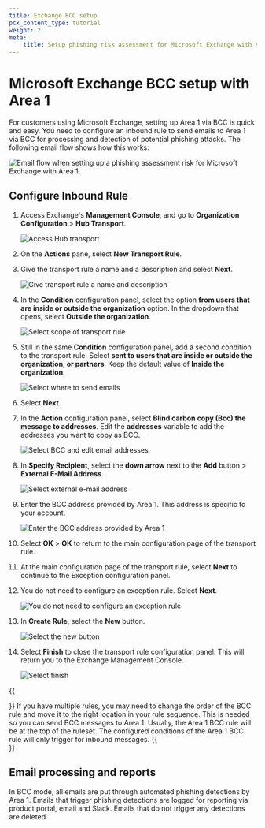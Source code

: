 ```yaml
---
title: Exchange BCC setup
pcx_content_type: tutorial
weight: 2
meta:
    title: Setup phishing risk assessment for Microsoft Exchange with Area 1
---
```


# Microsoft Exchange BCC setup with Area 1

For customers using Microsoft Exchange, setting up Area 1 via BCC is quick and easy. You need to configure an inbound rule to send emails to Area 1 via BCC for processing and detection of potential phishing attacks. The following email flow shows how this works:

![Email flow when setting up a phishing assessment risk for Microsoft Exchange with Area 1.](/email-security/static/deployment/api-setup/exchange/exchange-bcc-flow.png)

## Configure Inbound Rule

1. Access Exchange's **Management Console**, and go to **Organization Configuration** > **Hub Transport**.

    ![Access Hub transport](/email-security/static/deployment/api-setup/exchange/step1.png)

2. On the **Actions** pane, select **New Transport Rule**.

3. Give the transport rule a name and a description and select **Next**.

    ![Give transport rule a name and description](/email-security/static/deployment/api-setup/exchange/step3.png)

4. In the **Condition** configuration panel, select the option **from users that are inside or outside the organization** option. In the dropdown that opens, select **Outside the organization**.

    ![Select scope of transport rule](/email-security/static/deployment/api-setup/exchange/step4.png)

5. Still in the same **Condition** configuration panel, add a second condition to the transport rule. Select **sent to users that are inside or outside the organization, or partners**. Keep the default value of **Inside the organization**.

    ![Select where to send emails](/email-security/static/deployment/api-setup/exchange/step5.png)

6. Select **Next**.

7. In the **Action** configuration panel, select **Blind carbon copy (Bcc) the message to addresses**. Edit the **addresses** variable to add the addresses you want to copy as BCC.

    ![Select BCC and edit email addresses](/email-security/static/deployment/api-setup/exchange/step7.png)

8. In **Specify Recipient**, select the **down arrow** next to the **Add** button > **External E-Mail Address**.

    ![Select external e-mail address](/email-security/static/deployment/api-setup/exchange/step8.png)

9. Enter the BCC address provided by Area 1. This address is specific to your account.

    ![Enter the BCC address provided by Area 1](/email-security/static/deployment/api-setup/exchange/step9.png)

10. Select **OK** > **OK** to return to the main configuration page of the transport rule.

11. At the main configuration page of the transport rule, select **Next** to continue to the Exception configuration panel.

12. You do not need to configure an exception rule. Select **Next**.

    ![You do not need to configure an exception rule](/email-security/static/deployment/api-setup/exchange/step12.png)

13. In **Create Rule**, select the **New** button.

    ![Select the new button](/email-security/static/deployment/api-setup/exchange/step13.png)

14. Select **Finish** to close the transport rule configuration panel. This will return you to the Exchange Management Console.

    ![Select finish](/email-security/static/deployment/api-setup/exchange/step14.png)

{{<Aside type="note">}}
If you have multiple rules, you may need to change the order of the BCC rule and move it to the right location in your rule sequence. This is needed so you can send BCC messages to Area 1. Usually, the Area 1 BCC rule will be at the top of the ruleset. The configured conditions of the Area 1 BCC rule will only trigger for inbound messages.
{{</Aside>}}

## Email processing and reports

In BCC mode, all emails are put through automated phishing detections by Area 1. Emails that trigger phishing detections are logged for reporting via product portal, email and Slack. Emails that do not trigger any detections are deleted.